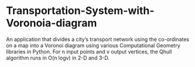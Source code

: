 # Transportation-System-with-Voronoia-diagram
An application that divides a city’s transport network using the co-ordinates on a map into a Voronoi diagram using various Computational Geometry libraries in Python. For n input points and v output vertices, the Qhull algorithm runs in O(n logv) in 2-D and 3-D.
